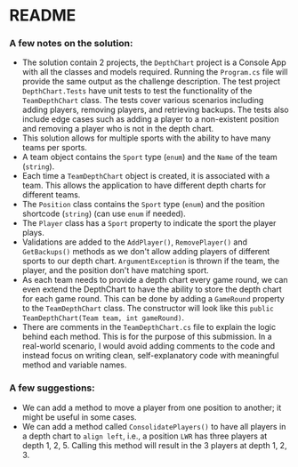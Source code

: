 # README

### A few notes on the solution:
- The solution contain 2 projects, the `DepthChart` project is a Console App with all the classes and models required. Running the `Program.cs` file will provide the same output as the challenge description. The test project `DepthChart.Tests` have unit tests to test the functionality of the `TeamDepthChart` class. The tests cover various scenarios including adding players, removing players, and retrieving backups. The tests also include edge cases such as adding a player to a non-existent position and removing a player who is not in the depth chart.
- This solution allows for multiple sports with the ability to have many teams per sports.
- A team object contains the `Sport` type (`enum`) and the `Name` of the team (`string`).
- Each time a `TeamDepthChart` object is created, it is associated with a team. This allows the application to have
  different depth charts for different teams.
- The `Position` class contains the `Sport` type (`enum`) and the position shortcode (`string`) (can use `enum` if needed).
- The `Player` class has a `Sport` property to indicate the sport the player plays. 
- Validations are added to the `AddPlayer()`, `RemovePlayer()` and `GetBackups()` methods as we don't allow adding
  players of different sports to our depth chart. `ArgumentException` is thrown if the team, the player, and the position don't have matching sport.
- As each team needs to provide a depth chart every game round, we can even extend the DepthChart to have the ability
  to store the depth chart for each game round. This can be done by adding a `GameRound` property to the `TeamDepthChart`
  class. The constructor will look like this `public TeamDepthChart(Team team, int gameRound)`.
- There are comments in the `TeamDepthChart.cs` file to explain the logic behind each method. This is for the purpose of this submission. In a real-world scenario,
  I would avoid adding comments to the code and instead focus on writing clean, self-explanatory code with meaningful method and variable names.

### A few suggestions:
- We can add a method to move a player from one position to another; it might be useful in some cases.
- We can add a method called `ConsolidatePlayers()` to have all players in a depth chart to `align left`, i.e., a position `LWR` has three players at
  depth 1, 2, 5. Calling this method will result in the 3 players at depth 1, 2, 3.
